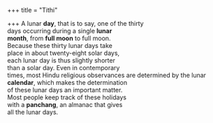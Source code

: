 +++
title = "Tithi"

+++
A lunar **day**, that is to say, one of the thirty  
days occurring during a single **lunar**  
**month**, from **full moon** to full moon.  
Because these thirty lunar days take  
place in about twenty-eight solar days,  
each lunar day is thus slightly shorter  
than a solar day. Even in contemporary  
times, most Hindu religious observances are determined by the lunar **calendar**, which makes the determination  
of these lunar days an important matter.  
Most people keep track of these holidays  
with a **panchang**, an almanac that gives  
all the lunar days.